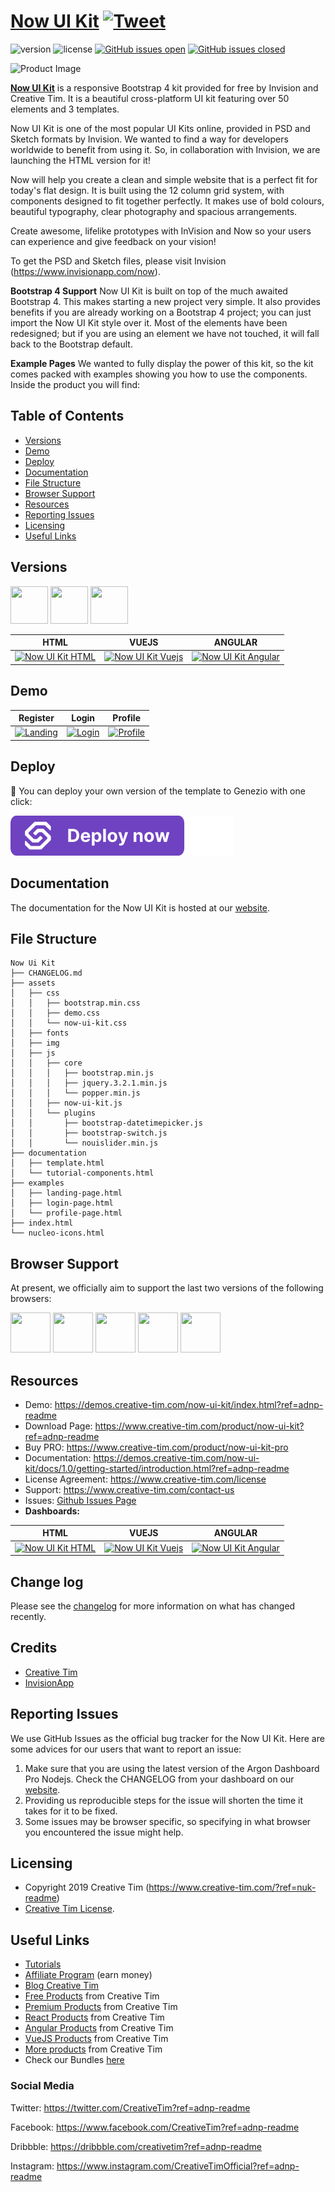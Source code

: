 # [Now UI Kit](http://demos.creative-tim.com/now-ui-kit/index.html?ref=nuk-readme) [![Tweet](https://img.shields.io/twitter/url/http/shields.io.svg?style=social&logo=twitter)](https://twitter.com/home?status=Now%20UI%20Kit%20is%20a%20Free%20Bootstrap%204%20UI%20Kit%20%E2%9D%A4%EF%B8%8F%0Ahttp%3A//demos.creative-tim.com/now-ui-kit/index.html%20%23bootstrap%20%23uikit%20%23design%20%20%23html%20%23free%20via%20%40CreativeTim)

![version](https://img.shields.io/badge/version-1.3.0-blue.svg)  ![license](https://img.shields.io/badge/license-MIT-blue.svg) [![GitHub issues open](https://img.shields.io/github/issues/creativetimofficial/now-ui-kit.svg?maxAge=2592000)](https://github.com/creativetimofficial/now-ui-kit/issues?q=is%3Aopen+is%3Aissue) [![GitHub issues closed](https://img.shields.io/github/issues-closed-raw/creativetimofficial/now-ui-kit.svg?maxAge=2592000)](https://github.com/creativetimofficial/now-ui-kit/issues?q=is%3Aissue+is%3Aclosed)

![Product Image](https://s3.amazonaws.com/creativetim_bucket/products/56/original/opt_nuk_thumbnail.jpg?1466002372 "Now UI Kit")

**[Now UI Kit](http://demos.creative-tim.com/now-ui-kit/index.html?ref=nuk-readme)** is a responsive Bootstrap 4 kit provided for free by Invision and Creative Tim. It is a beautiful cross-platform UI kit featuring over 50 elements and 3 templates.

Now UI Kit is one of the most popular UI Kits online, provided in PSD and Sketch formats by Invision. We wanted to find a way for developers worldwide to benefit from using it. So, in collaboration with Invision, we are launching the HTML version for it!

Now will help you create a clean and simple website that is a perfect fit for today's flat design. It is built using the 12 column grid system, with components designed to fit together perfectly. It makes use of bold colours, beautiful typography, clear photography and spacious arrangements.

Create awesome, lifelike prototypes with InVision and Now so your users can experience and give feedback on your vision!

To get the PSD and Sketch files, please visit Invision (https://www.invisionapp.com/now).


**Bootstrap 4 Support**
Now UI Kit is built on top of the much awaited Bootstrap 4. This makes starting a new project very simple. It also provides benefits if you are already working on a Bootstrap 4 project; you can just import the Now UI Kit style over it. Most of the elements have been redesigned; but if you are using an element we have not touched, it will fall back to the Bootstrap default.

**Example Pages**
We wanted to fully display the power of this kit, so the kit comes packed with examples showing you how to use the components. Inside the product you will find:


## Table of Contents

* [Versions](#versions)
* [Demo](#demo)
* [Deploy](#deploy)
* [Documentation](#documentation)
* [File Structure](#file-structure)
* [Browser Support](#browser-support)
* [Resources](#resources)
* [Reporting Issues](#reporting-issues)
* [Licensing](#licensing)
* [Useful Links](#useful-links)

## Versions

[<img src="https://github.com/creativetimofficial/public-assets/blob/master/logos/html-logo.jpg?raw=true" width="60" height="60" />](http://demos.creative-tim.com/now-ui-kit/index.html?ref=nuk-readme)
[<img src="https://github.com/creativetimofficial/public-assets/blob/master/logos/vue.jpg?raw=true" width="60" height="60" />](https://demos.creative-tim.com/vue-now-ui-kit/?ref=nuk-readme)
[<img src="https://github.com/creativetimofficial/public-assets/blob/master/logos/angular.jpg?raw=true" width="60" height="60" />](https://demos.creative-tim.com/now-ui-kit-angular/index/?ref=nuk-readme)

| HTML | VUEJS | ANGULAR |
| --- | --- | --- |
| [![Now UI Kit HTML](https://s3.amazonaws.com/creativetim_bucket/products/56/original/opt_nuk_thumbnail.jpg)](http://demos.creative-tim.com/now-ui-kit/index.html?ref=nuk-readme) | [![Now UI Kit Vuejs](https://s3.amazonaws.com/creativetim_bucket/products/94/original/opt_nuk_vue_thumbnail_%281%29.jpg)](https://demos.creative-tim.com/vue-now-ui-kit/?ref=nuk-readme) | [![Now UI Kit Angular](https://s3.amazonaws.com/creativetim_bucket/products/77/original/opt_nuk_angular_thumbnail.jpg)](https://demos.creative-tim.com/now-ui-kit-angular/index/?ref=nuk-readme)

## Demo

| Register | Login | Profile |
| --- | --- | ---  |
| [![Landing](https://github.com/creativetimofficial/public-assets/blob/master/now-ui-kit/nuk-landing-page.png?raw=true)](https://demos.creative-tim.com/now-ui-kit/examples/landing-page.html?ref=adnp-readme)  | [![Login](https://github.com/creativetimofficial/public-assets/blob/master/now-ui-kit/nuk-login-page.png?raw=true)](https://demos.creative-tim.com/now-ui-kit/examples/login-page.html?ref=adnp-readme)  | [![Profile](https://github.com/creativetimofficial/public-assets/blob/master/now-ui-kit/nuk-profile-page.png?raw=true)](https://demos.creative-tim.com/now-ui-kit/examples/profile-page.html?ref=adnp-readme)

## Deploy

:rocket: You can deploy your own version of the template to Genezio with one click:

[![Deploy to Genezio](https://raw.githubusercontent.com/Genez-io/graphics/main/svg/deploy-button.svg)](https://app.genez.io/start/deploy?repository=https://github.com/creativetimofficial/now-ui-kit&utm_source=github&utm_medium=referral&utm_campaign=github-creativetim&utm_term=deploy-project&utm_content=button-head)

## Documentation
The documentation for the Now UI Kit is hosted at our [website](https://demos.creative-tim.com/now-ui-kit/docs/1.0/getting-started/introduction.html?ref=adn-readme).

## File Structure

```
Now Ui Kit
├── CHANGELOG.md
├── assets
│   ├── css
│   │   ├── bootstrap.min.css
│   │   ├── demo.css
│   │   └── now-ui-kit.css
│   ├── fonts
│   ├── img
│   ├── js
│   │   ├── core
│   │   │   ├── bootstrap.min.js
│   │   │   ├── jquery.3.2.1.min.js
│   │   │   └── popper.min.js
│   │   ├── now-ui-kit.js
│   │   └── plugins
│   │       ├── bootstrap-datetimepicker.js
│   │       ├── bootstrap-switch.js
│   │       └── nouislider.min.js
├── documentation
│   ├── template.html
│   └── tutorial-components.html
├── examples
│   ├── landing-page.html
│   ├── login-page.html
│   └── profile-page.html
├── index.html
└── nucleo-icons.html
```

## Browser Support

At present, we officially aim to support the last two versions of the following browsers:

<img src="https://github.com/creativetimofficial/public-assets/blob/master/logos/chrome-logo.png?raw=true" width="64" height="64"> <img src="https://raw.githubusercontent.com/creativetimofficial/public-assets/master/logos/firefox-logo.png" width="64" height="64"> <img src="https://raw.githubusercontent.com/creativetimofficial/public-assets/master/logos/edge-logo.png" width="64" height="64"> <img src="https://raw.githubusercontent.com/creativetimofficial/public-assets/master/logos/safari-logo.png" width="64" height="64"> <img src="https://raw.githubusercontent.com/creativetimofficial/public-assets/master/logos/opera-logo.png" width="64" height="64">


## Resources
- Demo: <https://demos.creative-tim.com/now-ui-kit/index.html?ref=adnp-readme>
- Download Page: <https://www.creative-tim.com/product/now-ui-kit?ref=adnp-readme>
- Buy PRO: https://www.creative-tim.com/product/now-ui-kit-pro
- Documentation: <https://demos.creative-tim.com/now-ui-kit/docs/1.0/getting-started/introduction.html?ref=adnp-readme>
- License Agreement: <https://www.creative-tim.com/license>
- Support: <https://www.creative-tim.com/contact-us>
- Issues: [Github Issues Page](https://github.com/creativetimofficial/now-ui-kit)
- **Dashboards:**

| HTML | VUEJS | ANGULAR |
| --- | --- | --- |
| [![Now UI Kit HTML](https://s3.amazonaws.com/creativetim_bucket/products/56/original/opt_nuk_thumbnail.jpg)](http://demos.creative-tim.com/now-ui-kit/index.html?ref=nuk-readme) | [![Now UI Kit Vuejs](https://s3.amazonaws.com/creativetim_bucket/products/94/original/opt_nuk_vue_thumbnail_%281%29.jpg)](https://demos.creative-tim.com/vue-now-ui-kit/?ref=nuk-readme) | [![Now UI Kit Angular](https://s3.amazonaws.com/creativetim_bucket/products/77/original/opt_nuk_angular_thumbnail.jpg)](https://demos.creative-tim.com/now-ui-kit-angular/index/?ref=nuk-readme)

## Change log

Please see the [changelog](CHANGELOG.md) for more information on what has changed recently.

## Credits

- [Creative Tim](https://creative-tim.com/)
- [InvisionApp](https://www.invisionapp.com/)

## Reporting Issues

We use GitHub Issues as the official bug tracker for the Now UI Kit. Here are some advices for our users that want to report an issue:

1. Make sure that you are using the latest version of the Argon Dashboard Pro Nodejs. Check the CHANGELOG from your dashboard on our [website](https://www.creative-tim.com/).
2. Providing us reproducible steps for the issue will shorten the time it takes for it to be fixed.
3. Some issues may be browser specific, so specifying in what browser you encountered the issue might help.

## Licensing

- Copyright 2019 Creative Tim (https://www.creative-tim.com/?ref=nuk-readme)
- [Creative Tim License](https://www.creative-tim.com/license).


## Useful Links

- [Tutorials](https://www.youtube.com/channel/UCVyTG4sCw-rOvB9oHkzZD1w)
- [Affiliate Program](https://www.creative-tim.com/affiliates/new) (earn money)
- [Blog Creative Tim](http://blog.creative-tim.com/)
- [Free Products](https://www.creative-tim.com/bootstrap-themes/free) from Creative Tim
- [Premium Products](https://www.creative-tim.com/bootstrap-themes/premium?ref=adn-readme) from Creative Tim
- [React Products](https://www.creative-tim.com/bootstrap-themes/react-themes?ref=adn-readme) from Creative Tim
- [Angular Products](https://www.creative-tim.com/bootstrap-themes/angular-themes?ref=adn-readme) from Creative Tim
- [VueJS Products](https://www.creative-tim.com/bootstrap-themes/vuejs-themes?ref=adn-readme) from Creative Tim
- [More products](https://www.creative-tim.com/bootstrap-themes?ref=adn-readme) from Creative Tim
- Check our Bundles [here](https://www.creative-tim.com/bundles??ref=adn-readme)

### Social Media

Twitter: <https://twitter.com/CreativeTim?ref=adnp-readme>

Facebook: <https://www.facebook.com/CreativeTim?ref=adnp-readme>

Dribbble: <https://dribbble.com/creativetim?ref=adnp-readme>

Instagram: <https://www.instagram.com/CreativeTimOfficial?ref=adnp-readme>
